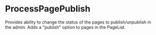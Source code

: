 ProcessPagePublish
=================

Provides ability to change the status of the pages to publish/unpublish in the admin. Adds a "publish" option to pages in the PageList.